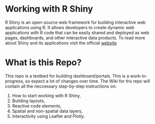 # Working with R Shiny
R Shiny is an open-source web framework for building interactive web applications using R. It allows developers to create dynamic web applications with R code that can be easily shared and deployed as web pages, dashboards, and other interactive data products. To read more about Shiny and its applications visit the official [website](https://shiny.rstudio.com/)

# What is this Repo?
This repo is a testbed for building dashboard/portals. This is a work-in-progress, so expect a lot of changes over time. The Wiki for ths repo will contain all the neccessary step-by-step instructions on:
1. How to start working with R Shiny,
2. Building layouts,
3. Reactive code elements,
4. Spatial and non-spatial data layers,
5. Interactivity using Leaflet and Plotly.

